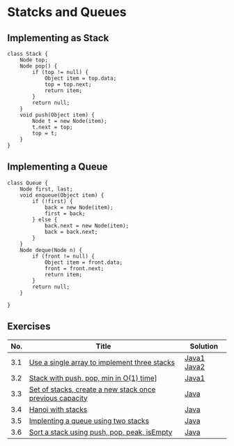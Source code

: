 # Statcks and Queues

## Implementing as Stack

    class Stack {
        Node top;
        Node pop() {
            if (top != null) {
                Object item = top.data;
                top = top.next;
                return item;
            }
            return null;
        }
        void push(Object item) {
            Node t = new Node(item);
            t.next = top;
            top = t;
        }
    }

## Implementing a Queue

    class Queue {
        Node first, last;
        void enqueue(Object item) {
            if (!first) {
                back = new Node(item);
                first = back;
            } else {
                back.next = new Node(item);
                back = back.next;
            }
        }
        Node deque(Node n) {
            if (front != null) {
                Object item = front.data;
                front = front.next;
                return item;
            }
            return null;
        }

    }

## Exercises
|No.|Title|Solution|
|---|-----|--------|
|3.1|[Use a single array to implement three stacks](three-stacks)|[Java1](three-stacks/ThreeStacks1.java) [Java2](three-stacks/ThreeStacks2.java)|
|3.2|[Stack with push, pop, min in O(1) time](stack-min)]|[Java1](stack-min/StackMin1.java)|
|3.3|[Set of stacks, create a new stack once previous capacity]()|[Java]()|
|3.4|[Hanoi with stacks]()|[Java]()|
|3.5|[Implenting a queue using two stacks]()|[Java]()|
|3.6|[Sort a stack using push, pop, peak, isEmpty]()|[Java]()|
